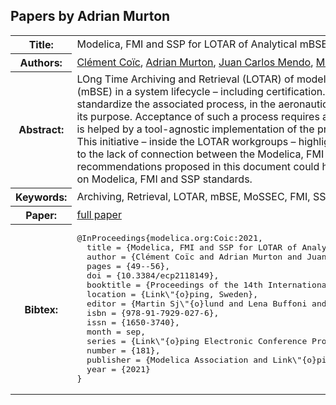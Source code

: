 ## Papers by Adrian Murton
<table><tr><th>Title:</th>
<td>Modelica, FMI and SSP for LOTAR of Analytical mBSE models: First Implementation and Feedback</td>
</tr>
<tr><th>Authors:</th>
<td>
<a href="/proceedings/authors/ClementCoic">Clément Coïc</a>, <a href="/proceedings/authors/AdrianMurton">Adrian Murton</a>, <a href="/proceedings/authors/JuanCarlosMendo">Juan Carlos Mendo</a>, <a href="/proceedings/authors/MarkWilliams">Mark Williams</a>, <a href="/proceedings/authors/HubertusTummescheit">Hubertus Tummescheit</a> and <a href="/proceedings/authors/KurtWoodham">Kurt Woodham</a></td>
</tr>
<tr><th>Abstract:</th>
<td>LOng Time Archiving and Retrieval (LOTAR) of models is key to using the full capabilities of model-Based System Engineering (mBSE) in a system lifecycle – including certification. The LOTAR MBSE workgroup is writing the EN/NAS 9300-Part 520 to standardize the associated process, in the aeronautics industry, and suggests the usage of Modelica, FMI and SSP standards for its purpose. Acceptance of such a process requires a match between industrial needs and software vendor implementations. This is helped by a tool-agnostic implementation of the process and following specific adaptations within the Modelon Impact software. This initiative – inside the LOTAR workgroups – highlights the suitability of such a process but also points at flaws or overhead due to the lack of connection between the Modelica, FMI and SSP standards, as well as the MoSSEC (ISO 10303-243) standard. The recommendations proposed in this document could have a significant impact on the final adoption of the LOTAR standard – relying on Modelica, FMI and SSP standards.</td></tr>
<tr><th>Keywords:</th>
<td>Archiving, Retrieval, LOTAR, mBSE, MoSSEC, FMI, SSP</td></tr>
<tr><th>Paper:</th>
<td><a href="https://doi.org/10.3384/ecp2118149">full paper</a></td>
</tr>
<tr><th>Bibtex:</th>
<td><pre>
@InProceedings{modelica.org:Coic:2021,
  title = {Modelica, FMI and SSP for LOTAR of Analytical mBSE models: First Implementation and Feedback},
  author = {Clément Coïc and Adrian Murton and Juan Carlos Mendo and Mark Williams and Hubertus Tummescheit and Kurt Woodham},
  pages = {49--56},
  doi = {10.3384/ecp2118149},
  booktitle = {Proceedings of the 14th International Modelica Conference},
  location = {Link\&quot;{o}ping, Sweden},
  editor = {Martin Sj\&quot;{o}lund and Lena Buffoni and Adrian Pop and Lennart Ochel},
  isbn = {978-91-7929-027-6},
  issn = {1650-3740},
  month = sep,
  series = {Link\&quot;{o}ping Electronic Conference Proceedings},
  number = {181},
  publisher = {Modelica Association and Link\&quot;{o}ping University Electronic Press},
  year = {2021}
}
</pre></td></tr>
</table><br>
